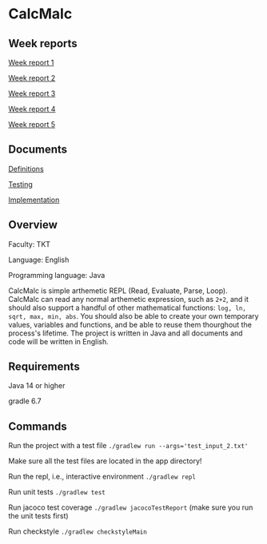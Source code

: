 # CalcMalc

## Week reports
[Week report 1](https://github.com/nnecklace/calc-malc/blob/main/docs/reports/week-1.md)

[Week report 2](https://github.com/nnecklace/calc-malc/blob/main/docs/reports/week-2.md)

[Week report 3](https://github.com/nnecklace/calc-malc/blob/main/docs/reports/week-3.md)

[Week report 4](https://github.com/nnecklace/calc-malc/blob/main/docs/reports/week-4.md)

[Week report 5](https://github.com/nnecklace/calc-malc/blob/main/docs/reports/week-5.md)

## Documents

[Definitions](https://github.com/nnecklace/calc-malc/blob/main/docs/definitions.md)

[Testing](https://github.com/nnecklace/calc-malc/blob/main/docs/testing.md)

[Implementation](https://github.com/nnecklace/calc-malc/blob/main/docs/implementation.md)

## Overview 

Faculty: TKT

Language: English

Programming language: Java

CalcMalc is simple arthemetic REPL (Read, Evaluate, Parse, Loop). CalcMalc can read any normal arthemetic expression, such as `2+2`, and it should also support a handful of other mathematical functions: `log, ln, sqrt, max, min, abs`. You should also be able to create your own temporary values, variables and functions, and be able to reuse them thourghout the process's lifetime. The project is written in Java and all documents and code will be written in English.

## Requirements

Java 14 or higher

gradle 6.7

## Commands

Run the project with a test file `./gradlew run --args='test_input_2.txt'`

Make sure all the test files are located in the app directory!

Run the repl, i.e., interactive environment `./gradlew repl`

Run unit tests `./gradlew test`

Run jacoco test coverage `./gradlew jacocoTestReport` (make sure you run the unit tests first)

Run checkstyle `./gradlew checkstyleMain`
